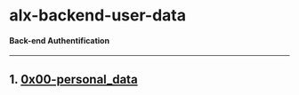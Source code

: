 # alx-backend-user-data
#### Back-end Authentification
---
## 1. [0x00-personal_data](./0x00-personal_data)